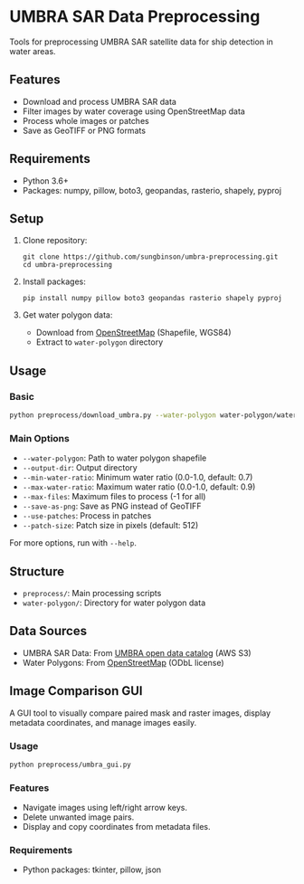 # UMBRA SAR Data Preprocessing

Tools for preprocessing UMBRA SAR satellite data for ship detection in water areas.

## Features

- Download and process UMBRA SAR data
- Filter images by water coverage using OpenStreetMap data
- Process whole images or patches
- Save as GeoTIFF or PNG formats

## Requirements

- Python 3.6+
- Packages: numpy, pillow, boto3, geopandas, rasterio, shapely, pyproj

## Setup

1. Clone repository:
   ```
   git clone https://github.com/sungbinson/umbra-preprocessing.git
   cd umbra-preprocessing
   ```

2. Install packages:
   ```
   pip install numpy pillow boto3 geopandas rasterio shapely pyproj
   ```

3. Get water polygon data:
   - Download from [OpenStreetMap](https://osmdata.openstreetmap.de/data/water-polygons.html) (Shapefile, WGS84)
   - Extract to `water-polygon` directory

## Usage

### Basic
```bash
python preprocess/download_umbra.py --water-polygon water-polygon/water_polygons.shp --output-dir /path/to/output
```

### Main Options
- `--water-polygon`: Path to water polygon shapefile
- `--output-dir`: Output directory
- `--min-water-ratio`: Minimum water ratio (0.0-1.0, default: 0.7)
- `--max-water-ratio`: Maximum water ratio (0.0-1.0, default: 0.9)
- `--max-files`: Maximum files to process (-1 for all)
- `--save-as-png`: Save as PNG instead of GeoTIFF
- `--use-patches`: Process in patches
- `--patch-size`: Patch size in pixels (default: 512)

For more options, run with `--help`.

## Structure

- `preprocess/`: Main processing scripts
- `water-polygon/`: Directory for water polygon data

## Data Sources

- UMBRA SAR Data: From [UMBRA open data catalog](http://umbra-open-data-catalog.s3-website.us-west-2.amazonaws.com/) (AWS S3)
- Water Polygons: From [OpenStreetMap](https://osmdata.openstreetmap.de/data/water-polygons.html) (ODbL license)

## Image Comparison GUI

A GUI tool to visually compare paired mask and raster images, display metadata coordinates, and manage images easily.

### Usage
```bash
python preprocess/umbra_gui.py
```

### Features
- Navigate images using left/right arrow keys.
- Delete unwanted image pairs.
- Display and copy coordinates from metadata files.

### Requirements
- Python packages: tkinter, pillow, json